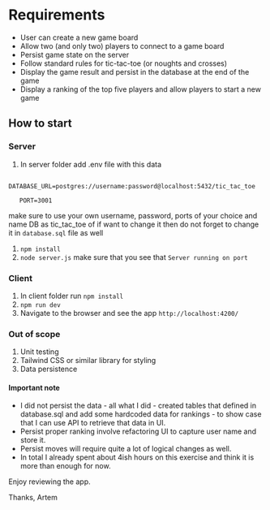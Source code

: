 # Requirements

- User can create a new game board
- Allow two (and only two) players to connect to a game board
- Persist game state on the server
- Follow standard rules for tic-tac-toe (or noughts and crosses)
- Display the game result and persist in the database at the end of the game
- Display a ranking of the top five players and allow players to start a new game

## How to start

### Server

1. In server folder add .env file with this data

```
   DATABASE_URL=postgres://username:password@localhost:5432/tic_tac_toe

   PORT=3001
```

make sure to use your own username, password, ports of your choice and name DB as tic_tac_toe of if want to change it then do not forget to change it in `database.sql` file as well

1. `npm install`
2. `node server.js` make sure that you see that `Server running on port`

### Client

1. In client folder run `npm install`
2. `npm run dev`
3. Navigate to the browser and see the app `http://localhost:4200/`

### Out of scope

1. Unit testing
2. Tailwind CSS or similar library for styling
3. Data persistence

#### Important note

- I did not persist the data - all what I did - created tables that defined in database.sql and add some hardcoded data for rankings - to show case that I can use API to retrieve that data in UI.
- Persist proper ranking involve refactoring UI to capture user name and store it.
- Persist moves will require quite a lot of logical changes as well.
- In total I already spent about 4ish hours on this exercise and think it is more than enough for now.

Enjoy reviewing the app.

Thanks,
Artem
